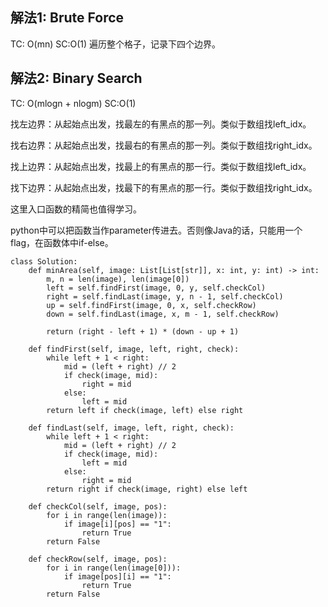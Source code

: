## 解法1: Brute Force
TC: O(mn) SC:O(1)
遍历整个格子，记录下四个边界。

## 解法2: Binary Search
TC: O(mlogn + nlogm) SC:O(1)

找左边界：从起始点出发，找最左的有黑点的那一列。类似于数组找left_idx。

找右边界：从起始点出发，找最右的有黑点的那一列。类似于数组找right_idx。

找上边界：从起始点出发，找最上的有黑点的那一行。类似于数组找left_idx。

找下边界：从起始点出发，找最下的有黑点的那一行。类似于数组找right_idx。

这里入口函数的精简也值得学习。

python中可以把函数当作parameter传进去。否则像Java的话，只能用一个flag，在函数体中if-else。


```
class Solution:
    def minArea(self, image: List[List[str]], x: int, y: int) -> int:
        m, n = len(image), len(image[0])
        left = self.findFirst(image, 0, y, self.checkCol)
        right = self.findLast(image, y, n - 1, self.checkCol)
        up = self.findFirst(image, 0, x, self.checkRow)
        down = self.findLast(image, x, m - 1, self.checkRow)
        
        return (right - left + 1) * (down - up + 1)
    
    def findFirst(self, image, left, right, check):
        while left + 1 < right:
            mid = (left + right) // 2
            if check(image, mid):
                right = mid
            else:
                left = mid
        return left if check(image, left) else right
    
    def findLast(self, image, left, right, check):
        while left + 1 < right:
            mid = (left + right) // 2
            if check(image, mid):
                left = mid
            else:
                right = mid
        return right if check(image, right) else left
    
    def checkCol(self, image, pos):
        for i in range(len(image)):
            if image[i][pos] == "1":
                return True
        return False
    
    def checkRow(self, image, pos):
        for i in range(len(image[0])):
            if image[pos][i] == "1":
                return True
        return False
```
